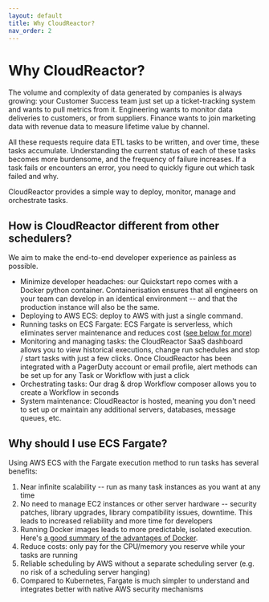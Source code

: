```yaml
---
layout: default
title: Why CloudReactor?
nav_order: 2
---
```

# Why CloudReactor?

The volume and complexity of data generated by companies is always growing: your Customer Success team just set up a ticket-tracking system and wants to pull metrics from it. Engineering wants to monitor data deliveries to customers, or from suppliers. Finance wants to join marketing data with revenue data to measure lifetime value by channel.

All these requests require data ETL tasks to be written, and over time, these tasks accumulate. Understanding the current status of each of these tasks becomes more burdensome, and the frequency of failure increases. If a task fails or encounters an error, you need to quickly figure out which task failed and why.

CloudReactor provides a simple way to deploy, monitor, manage and orchestrate tasks.

## How is CloudReactor different from other schedulers?

We aim to make the end-to-end developer experience as painless as possible.
- Minimize developer headaches: our Quickstart repo comes with a Docker python container. Containerisation ensures that all engineers on your team can develop in an identical environment -- and that the production instance will also be the same.
- Deploying to AWS ECS: deploy to AWS with just a single command.
- Running tasks on ECS Fargate: ECS Fargate is serverless, which eliminates server maintenance and reduces cost ([see below for more](#why-should-i-use-ecs))
- Monitoring and managing tasks: the CloudReactor SaaS dashboard allows you to view historical executions, change run schedules and stop / start tasks with just a few clicks. Once CloudReactor has been integrated with a PagerDuty account or email profile,
alert methods can be set up for any Task or Workflow with just a click
- Orchestrating tasks: Our drag & drop Workflow composer allows you to create a
Workflow in seconds
- System maintenance: CloudReactor is hosted, meaning you don't need to set up or maintain any additional servers, databases, message queues, etc.

## Why should I use ECS Fargate?

Using AWS ECS with the Fargate execution method to run tasks has several benefits:

1. Near infinite scalability -- run as many task instances as you want at any time
2. No need to manage EC2 instances or other server hardware -- security patches, library upgrades, library compatibility issues, downtime. This leads to increased reliability and more time for developers
3. Running Docker images leads to more predictable, isolated execution. Here's [a good summary of the advantages of Docker](https://www.linode.com/docs/applications/containers/when-and-why-to-use-docker/).
4. Reduce costs: only pay for the CPU/memory you reserve while your tasks are running
5. Reliable scheduling by AWS without a separate scheduling server (e.g. no risk
of a scheduling server hanging)
6. Compared to Kubernetes, Fargate is much simpler to understand and integrates
better with native AWS security mechanisms